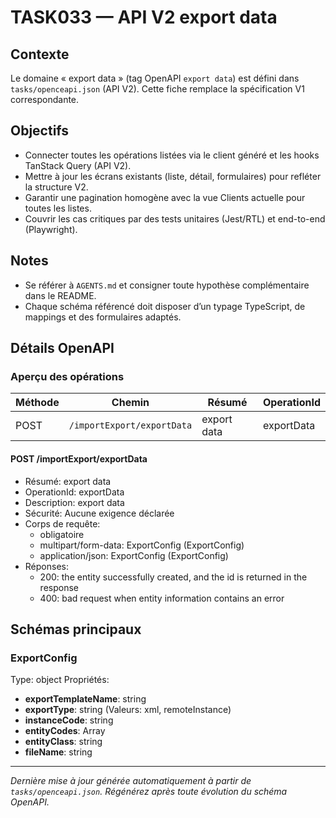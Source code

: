 # TASK033 — API V2 export data

## Contexte
Le domaine « export data » (tag OpenAPI `export data`) est défini dans `tasks/openceapi.json` (API V2). Cette fiche remplace la spécification V1 correspondante.

## Objectifs
- Connecter toutes les opérations listées via le client généré et les hooks TanStack Query (API V2).
- Mettre à jour les écrans existants (liste, détail, formulaires) pour refléter la structure V2.
- Garantir une pagination homogène avec la vue Clients actuelle pour toutes les listes.
- Couvrir les cas critiques par des tests unitaires (Jest/RTL) et end-to-end (Playwright).

## Notes
- Se référer à `AGENTS.md` et consigner toute hypothèse complémentaire dans le README.
- Chaque schéma référencé doit disposer d’un typage TypeScript, de mappings et des formulaires adaptés.

## Détails OpenAPI

### Aperçu des opérations

| Méthode | Chemin | Résumé | OperationId |
| --- | --- | --- | --- |
| POST | `/importExport/exportData` | export data | exportData |

#### POST /importExport/exportData

- Résumé: export data
- OperationId: exportData
- Description: export data
- Sécurité: Aucune exigence déclarée
- Corps de requête:
  - obligatoire
  - multipart/form-data: ExportConfig (ExportConfig)
  - application/json: ExportConfig (ExportConfig)
- Réponses:
  - 200: the entity successfully created, and the id is returned in the response
  - 400: bad request when entity information contains an error

## Schémas principaux

### ExportConfig
Type: object
Propriétés:
- **exportTemplateName**: string
- **exportType**: string (Valeurs: xml, remoteInstance)
- **instanceCode**: string
- **entityCodes**: Array<string>
- **entityClass**: string
- **fileName**: string

---

_Dernière mise à jour générée automatiquement à partir de `tasks/openceapi.json`. Régénérez après toute évolution du schéma OpenAPI._
